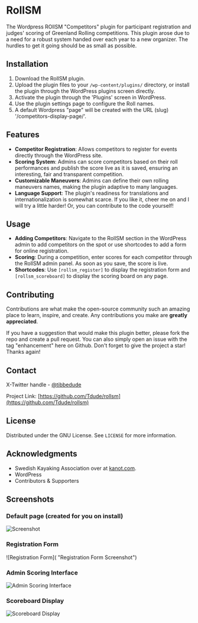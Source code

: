 # RollSM
The Wordpress ROllSM "Competitors" plugin for participant registration and judges' scoring of Greenland Rolling competitions. 
This plugin arose due to a need for a robust system handed over each year to a new organizer. The hurdles to get it going should be as small as possible. 


## Installation

1. Download the RollSM plugin.
2. Upload the plugin files to your `/wp-content/plugins/` directory, or install the plugin through the WordPress plugins screen directly.
3. Activate the plugin through the 'Plugins' screen in WordPress.
4. Use the plugin settings page to configure the Roll names.
5. A default Wordpress "page" will be created with the URL (slug) '/competitors-display-page/'.


## Features

- **Competitor Registration**: Allows competitors to register for events directly through the WordPress site.
- **Scoring System**: Admins can score competitors based on their roll performances and publish the score live as it is saved, ensuring an interesting, fair and transparent competition.
- **Customizable Maneuvers**: Admins can define their own rolling maneuvers names, making the plugin adaptive to many languages.
- **Language Support**: The plugin's readiness for translations and internationalization is somewhat scarce. If you like it, cheer me on and I will try a little harder! Or, you can contribute to the code yourself!


## Usage

- **Adding Competitors**: Navigate to the RollSM section in the WordPress admin to add competitors on the spot or use shortcodes to add a form for online registration.
- **Scoring**: During a competition, enter scores for each competitor through the RollSM admin panel. As soon as you save, the score is live.
- **Shortcodes**: Use `[rollsm_register]` to display the registration form and `[rollsm_scoreboard]` to display the scoring board on any page.



## Contributing

Contributions are what make the open-source community such an amazing place to learn, inspire, and create. Any contributions you make are **greatly appreciated**.

If you have a suggestion that would make this plugin better, please fork the repo and create a pull request. You can also simply open an issue with the tag "enhancement" here on Github.
Don't forget to give the project a star! Thanks again!


## Contact

X-Twitter handle - [@tibbedude](https://twitter.com/Tibbedude)

Project Link: [https://github.com/Tdude/rollsm](https://github.com/Tdude/rollsm)


## License

Distributed under the GNU License. See `LICENSE` for more information.


## Acknowledgments

- Swedish Kayaking Association over at [kanot.com](https://kanot.com).
- WordPress
- Contributors & Supporters



## Screenshots

### Default page (created for you on install)
![Screenshot](blob/main/screenshots/Screenshot%202024-02-24%20at%2023.30.27.png "Default page explaining text")



### Registration Form
![Registration Form]( "Registration Form Screenshot")

### Admin Scoring Interface
![Admin Scoring Interface](images/screenshots/ "Admin Scoring Interface Screenshot")

### Scoreboard Display
![Scoreboard Display](images/screenshots/ "Scoreboard Display Screenshot")

